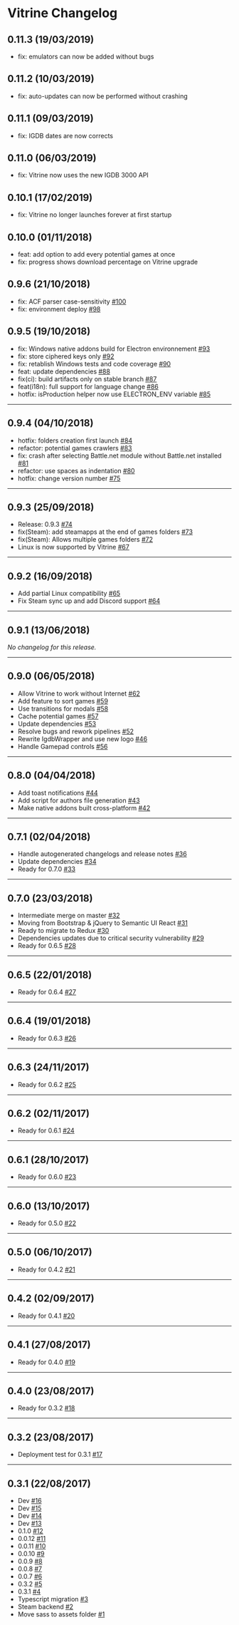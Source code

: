 # Vitrine Changelog

## 0.11.3 (19/03/2019)
- fix: emulators can now be added without bugs

## 0.11.2 (10/03/2019)
- fix: auto-updates can now be performed without crashing

## 0.11.1 (09/03/2019)
- fix: IGDB dates are now corrects

## 0.11.0 (06/03/2019)
- fix: Vitrine now uses the new IGDB 3000 API

## 0.10.1 (17/02/2019)
- fix: Vitrine no longer launches forever at first startup

## 0.10.0 (01/11/2018)
- feat: add option to add every potential games at once
- fix: progress shows download percentage on Vitrine upgrade

## 0.9.6 (21/10/2018)
- fix: ACF parser case-sensitivity [#100](https://github.com/paul-roman/vitrine/pull/100)
- fix: environment deploy [#98](https://github.com/paul-roman/vitrine/pull/98)

## 0.9.5 (19/10/2018)
- fix: Windows native addons build for Electron environnement [#93](https://github.com/paul-roman/vitrine/pull/93)
- fix: store ciphered keys only [#92](https://github.com/paul-roman/vitrine/pull/92)
- fix: retablish Windows tests and code coverage [#90](https://github.com/paul-roman/vitrine/pull/90)
- feat: update dependencies [#88](https://github.com/paul-roman/vitrine/pull/88)
- fix(ci): build artifacts only on stable branch [#87](https://github.com/paul-roman/vitrine/pull/87)
- feat(i18n): full support for language change [#86](https://github.com/paul-roman/vitrine/pull/86)
- hotfix: isProduction helper now use ELECTRON_ENV variable [#85](https://github.com/paul-roman/vitrine/pull/85)

---

## 0.9.4 (04/10/2018)
- hotfix: folders creation first launch [#84](https://github.com/paul-roman/vitrine/pull/84)
- refactor: potential games crawlers [#83](https://github.com/paul-roman/vitrine/pull/83)
- fix: crash after selecting Battle.net module without Battle.net installed [#81](https://github.com/paul-roman/vitrine/pull/81)
- refactor: use spaces as indentation [#80](https://github.com/paul-roman/vitrine/pull/80)
- hotfix: change version number [#75](https://github.com/paul-roman/vitrine/pull/75)

---

## 0.9.3 (25/09/2018)
- Release: 0.9.3 [#74](https://github.com/paul-roman/vitrine/pull/74)
- fix(Steam): add steamapps at the end of games folders [#73](https://github.com/paul-roman/vitrine/pull/73)
- fix(Steam): Allows multiple games folders [#72](https://github.com/paul-roman/vitrine/pull/72)
- Linux is now supported by Vitrine [#67](https://github.com/paul-roman/vitrine/pull/67)

---

## 0.9.2 (16/09/2018)
- Add partial Linux compatibility [#65](https://github.com/paul-roman/vitrine/pull/65)
- Fix Steam sync up and add Discord support [#64](https://github.com/paul-roman/vitrine/pull/64)

---

## 0.9.1 (13/06/2018)
*No changelog for this release.*

---

## 0.9.0 (06/05/2018)
- Allow Vitrine to work without Internet [#62](https://github.com/paul-roman/vitrine/pull/62)
- Add feature to sort games [#59](https://github.com/paul-roman/vitrine/pull/59)
- Use transitions for modals [#58](https://github.com/paul-roman/vitrine/pull/58)
- Cache potential games [#57](https://github.com/paul-roman/vitrine/pull/57)
- Update dependencies [#53](https://github.com/paul-roman/vitrine/pull/53)
- Resolve bugs and rework pipelines [#52](https://github.com/paul-roman/vitrine/pull/52)
- Rewrite IgdbWrapper and use new logo [#46](https://github.com/paul-roman/vitrine/pull/46)
- Handle Gamepad controls [#56](https://github.com/paul-roman/vitrine/pull/56)

---

## 0.8.0 (04/04/2018)
- Add toast notifications [#44](https://github.com/paul-roman/vitrine/pull/44)
-  Add script for authors file generation [#43](https://github.com/paul-roman/vitrine/pull/43)
- Make native addons built cross-platform [#42](https://github.com/paul-roman/vitrine/pull/42)

---

## 0.7.1 (02/04/2018)
- Handle autogenerated changelogs and release notes [#36](https://github.com/paul-roman/vitrine/pull/36)
- Update dependencies [#34](https://github.com/paul-roman/vitrine/pull/34)
- Ready for 0.7.0 [#33](https://github.com/paul-roman/vitrine/pull/33)

---

## 0.7.0 (23/03/2018)
- Intermediate merge on master [#32](https://github.com/paul-roman/vitrine/pull/32)
- Moving from Bootstrap & jQuery to Semantic UI React [#31](https://github.com/paul-roman/vitrine/pull/31)
- Ready to migrate to Redux [#30](https://github.com/paul-roman/vitrine/pull/30)
- Dependencies updates due to critical security vulnerability [#29](https://github.com/paul-roman/vitrine/pull/29)
- Ready for 0.6.5 [#28](https://github.com/paul-roman/vitrine/pull/28)

---

## 0.6.5 (22/01/2018)
- Ready for 0.6.4 [#27](https://github.com/paul-roman/vitrine/pull/27)

---

## 0.6.4 (19/01/2018)
- Ready for 0.6.3 [#26](https://github.com/paul-roman/vitrine/pull/26)

---

## 0.6.3 (24/11/2017)
- Ready for 0.6.2 [#25](https://github.com/paul-roman/vitrine/pull/25)

---

## 0.6.2 (02/11/2017)
- Ready for 0.6.1 [#24](https://github.com/paul-roman/vitrine/pull/24)

---

## 0.6.1 (28/10/2017)
- Ready for 0.6.0 [#23](https://github.com/paul-roman/vitrine/pull/23)

---

## 0.6.0 (13/10/2017)
- Ready for 0.5.0 [#22](https://github.com/paul-roman/vitrine/pull/22)

---

## 0.5.0 (06/10/2017)
- Ready for 0.4.2 [#21](https://github.com/paul-roman/vitrine/pull/21)

---

## 0.4.2 (02/09/2017)
- Ready for 0.4.1 [#20](https://github.com/paul-roman/vitrine/pull/20)

---

## 0.4.1 (27/08/2017)
- Ready for 0.4.0 [#19](https://github.com/paul-roman/vitrine/pull/19)

---

## 0.4.0 (23/08/2017)
- Ready for 0.3.2 [#18](https://github.com/paul-roman/vitrine/pull/18)

---

## 0.3.2 (23/08/2017)
- Deployment test for 0.3.1 [#17](https://github.com/paul-roman/vitrine/pull/17)

---

## 0.3.1 (22/08/2017)
- Dev [#16](https://github.com/paul-roman/vitrine/pull/16)
- Dev [#15](https://github.com/paul-roman/vitrine/pull/15)
- Dev [#14](https://github.com/paul-roman/vitrine/pull/14)
- Dev [#13](https://github.com/paul-roman/vitrine/pull/13)
- 0.1.0 [#12](https://github.com/paul-roman/vitrine/pull/12)
- 0.0.12 [#11](https://github.com/paul-roman/vitrine/pull/11)
- 0.0.11 [#10](https://github.com/paul-roman/vitrine/pull/10)
- 0.0.10 [#9](https://github.com/paul-roman/vitrine/pull/9)
- 0.0.9 [#8](https://github.com/paul-roman/vitrine/pull/8)
- 0.0.8 [#7](https://github.com/paul-roman/vitrine/pull/7)
- 0.0.7 [#6](https://github.com/paul-roman/vitrine/pull/6)
- 0.3.2 [#5](https://github.com/paul-roman/vitrine/pull/5)
- 0.3.1 [#4](https://github.com/paul-roman/vitrine/pull/4)
- Typescript migration [#3](https://github.com/paul-roman/vitrine/pull/3)
- Steam backend [#2](https://github.com/paul-roman/vitrine/pull/2)
- Move sass to assets folder [#1](https://github.com/paul-roman/vitrine/pull/1)
